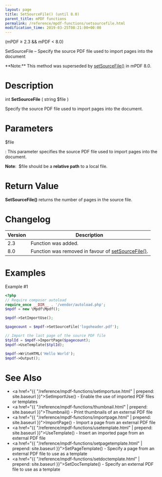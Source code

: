 ```yaml
---
layout: page
title: SetSourceFile() (until 8.0)
parent_title: mPDF functions
permalink: /reference/mpdf-functions/setsourcefile.html
modification_time: 2019-03-25T08:21:00+00:00
---
```


(mPDF &ge; 2.3 && mPDF < 8.0)

SetSourceFile – Specify the source PDF file used to import pages into the document

<div class="alert alert-info" role="alert" markdown="1">
  **Note:** This method was superseded by <a href="{{ "/reference/mpdf-functions/setsourcefile-v8.html" | prepend: site.baseurl }}">setSourceFile()</a> in mPDF 8.0.
</div>

# Description

int **SetSourceFile** ( string <span class="parameter">$file</span> )

Specify the source PDF file used to import pages into the document.

# Parameters

<span class="parameter">$file</span>

: This parameter specifies the source PDF file used to import pages into the document.

  **Note**:  <span class="parameter">$file</span> should be a **relative path** to a local file.

# Return Value

**SetSourceFile()** returns the number of pages in the source file.

# Changelog

<table class="table">
<thead>
<tr>
  <th>Version</th>
  <th>Description</th>
</tr>
</thead>
<tbody>
<tr>
  <td>2.3</td>
  <td>Function was added.</td>
</tr>
<tr>
  <td>8.0</td>
  <td>Function was removed in favour of <a href="{{ "/reference/mpdf-functions/setsourcefile-v8.html" | prepend: site.baseurl }}">setSourceFile()</a>.</td>
</tr>
</tbody>
</table>

# Examples

Example #1

```php
<?php
// Require composer autoload
require_once __DIR__ . '/vendor/autoload.php';
$mpdf = new \Mpdf\Mpdf();

$mpdf->SetImportUse();

$pagecount = $mpdf->SetSourceFile('logoheader.pdf');

// Import the last page of the source PDF file
$tplId = $mpdf->ImportPage($pagecount);
$mpdf->UseTemplate($tplId);

$mpdf->WriteHTML('Hello World');
$mpdf->Output();

```

# See Also

* <a href="{{ "/reference/mpdf-functions/setimportuse.html" | prepend: site.baseurl }}">SetImportUse()</a> - Enable the use of imported PDF files or templates
* <a href="{{ "/reference/mpdf-functions/thumbnail.html" | prepend: site.baseurl }}">Thumbnail()</a> - Print thumbnails of an external PDF file
* <a href="{{ "/reference/mpdf-functions/importpage.html" | prepend: site.baseurl }}">ImportPage()</a> - Import a page from an external PDF file
* <a href="{{ "/reference/mpdf-functions/usetemplate.html" | prepend: site.baseurl }}">UseTemplate()</a> - Insert an imported page from an external PDF file
* <a href="{{ "/reference/mpdf-functions/setpagetemplate.html" | prepend: site.baseurl }}">SetPageTemplate()</a> - Specify a page from an external PDF file to use as a template
* <a href="{{ "/reference/mpdf-functions/setdoctemplate.html" | prepend: site.baseurl }}">SetDocTemplate()</a> - Specify an external PDF file to use as a template

